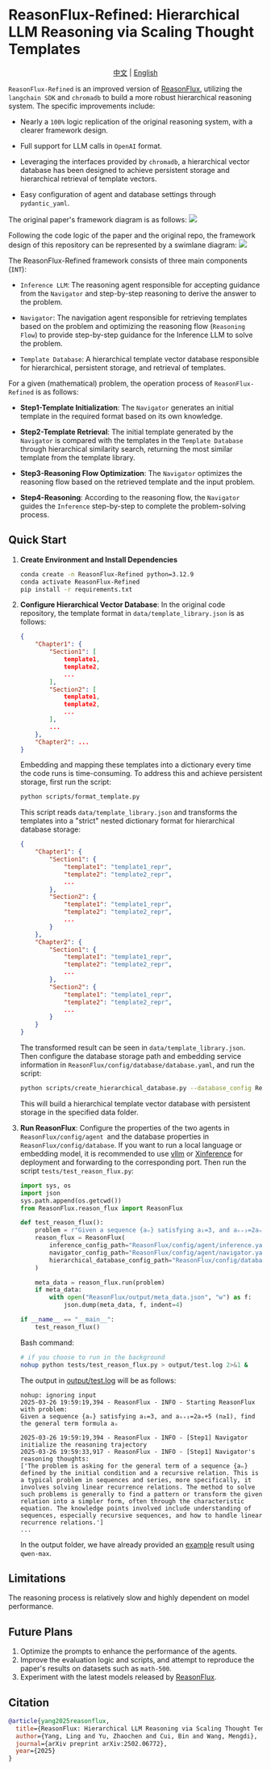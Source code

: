 # ReasonFlux-Refined: Hierarchical LLM Reasoning via Scaling Thought Templates
<center>
<a href="./README_ZH.md">中文</a> |
<a href="./README.md">English</a>
</center>

`ReasonFlux-Refined` is an improved version of [ReasonFlux](https://github.com/Gen-Verse/ReasonFlux/tree/main), utilizing the `langchain SDK` and `chromadb` to build a more robust hierarchical reasoning system. The specific improvements include:

+ Nearly a `100%` logic replication of the original reasoning system, with a clearer framework design.

+ Full support for LLM calls in `OpenAI` format.

+ Leveraging the interfaces provided by `chromadb`, a hierarchical vector database has been designed to achieve persistent storage and hierarchical retrieval of template vectors.

+ Easy configuration of agent and database settings through `pydantic_yaml`.

The original paper's framework diagram is as follows:
![](./asset/InferenceSystem.png)

Following the code logic of the paper and the original repo, the framework design of this repository can be represented by a swimlane diagram:
![](./asset/ReasonFluxRefined.png)

The ReasonFlux-Refined framework consists of three main components (`INT`):

+ `Inference LLM`: The reasoning agent responsible for accepting guidance from the `Navigator` and step-by-step reasoning to derive the answer to the problem.

+ `Navigator`: The navigation agent responsible for retrieving templates based on the problem and optimizing the reasoning flow (`Reasoning Flow`) to provide step-by-step guidance for the Inference LLM to solve the problem.

+ `Template Database`: A hierarchical template vector database responsible for hierarchical, persistent storage, and retrieval of templates.

For a given (mathematical) problem, the operation process of `ReasonFlux-Refined` is as follows:

+ **Step1-Template Initialization**: The `Navigator` generates an initial template in the required format based on its own knowledge.

+ **Step2-Template Retrieval**: The initial template generated by the `Navigator` is compared with the templates in the `Template Database` through hierarchical similarity search, returning the most similar template from the template library.

+ **Step3-Reasoning Flow Optimization**: The `Navigator` optimizes the reasoning flow based on the retrieved template and the input problem.

+ **Step4-Reasoning**: According to the reasoning flow, the `Navigator` guides the `Inference` step-by-step to complete the problem-solving process.

## Quick Start
1. **Create Environment and Install Dependencies**
    ```bash
    conda create -n ReasonFlux-Refined python=3.12.9
    conda activate ReasonFlux-Refined
    pip install -r requirements.txt
    ```

2. **Configure Hierarchical Vector Database**: In the original code repository, the template format in `data/template_library.json` is as follows:
    ```json
    {
        "Chapter1": {
            "Section1": [
                template1,
                template2,
                ...
            ],
            "Section2": [
                template1,
                template2,
                ...
            ],
            ...
        },
        "Chapter2": ...
    }
    ```
    Embedding and mapping these templates into a dictionary every time the code runs is time-consuming.
    To address this and achieve persistent storage, first run the script:

    ```bash
    python scripts/format_template.py
    ```

    This script reads `data/template_library.json` and transforms the templates into a "strict" nested dictionary format for hierarchical database storage:
    ```json
    {
        "Chapter1": {
            "Section1": {
                "template1": "template1_repr",
                "template2": "template2_repr",
                ...
            },
            "Section2": {
                "template1": "template1_repr",
                "template2": "template2_repr",
                ...
            }
        },
        "Chapter2": {
            "Section1": {
                "template1": "template1_repr",
                "template2": "template2_repr",
                ...
            },
            "Section2": {
                "template1": "template1_repr",
                "template2": "template2_repr",
                ...
            }
        }
    }
    ```
    The transformed result can be seen in `data/template_library.json`.
    Then configure the database storage path and embedding service information in `ReasonFlux/config/database/database.yaml`, and run the script:
    ```bash
    python scripts/create_hierarchical_database.py --database_config ReasonFlux/config/database/database.yaml --template_file data/format_library.json
    ```

    This will build a hierarchical template vector database with persistent storage in the specified data folder.

3. **Run ReasonFlux**: Configure the properties of the two agents in `ReasonFlux/config/agent `and the database properties in `ReasonFlux/config/database`. If you want to run a local language or embedding model, it is recommended to use [vllm](https://github.com/vllm-project/vllm) or [Xinference](https://github.com/Nymbo/xinference) for deployment and forwarding to the corresponding port. Then run the script `tests/test_reason_flux.py`:
    ```python
    import sys, os
    import json
    sys.path.append(os.getcwd())
    from ReasonFlux.reason_flux import ReasonFlux

    def test_reason_flux():
        problem = r"Given a sequence {aₙ} satisfying a₁=3, and aₙ₊₁=2aₙ+5 (n≥1), find the general term formula aₙ"
        reason_flux = ReasonFlux(
            inference_config_path="ReasonFlux/config/agent/inference.yaml",
            navigator_config_path="ReasonFlux/config/agent/navigator.yaml",
            hierarchical_database_config_path="ReasonFlux/config/database/database.yaml"
        )

        meta_data = reason_flux.run(problem)
        if meta_data:
            with open("ReasonFlux/output/meta_data.json", "w") as f:
                json.dump(meta_data, f, indent=4)

    if __name__ == "__main__":
        test_reason_flux()
    ```

    Bash command:
    ```bash
    # if you choose to run in the background
    nohup python tests/test_reason_flux.py > output/test.log 2>&1 &
    ```

    The output in [output/test.log](./output/test.log) will be as follows:
    ```log
    nohup: ignoring input
    2025-03-26 19:59:19,394 - ReasonFlux - INFO - Starting ReasonFlux with problem: 
    Given a sequence {aₙ} satisfying a₁=3, and aₙ₊₁=2aₙ+5 (n≥1), find the general term formula aₙ

    2025-03-26 19:59:19,394 - ReasonFlux - INFO - [Step1] Navigator initialize the reasoning trajectory
    2025-03-26 19:59:33,917 - ReasonFlux - INFO - [Step1] Navigator's reasoning thoughts: 
    ['The problem is asking for the general term of a sequence {aₙ} defined by the initial condition and a recursive relation. This is a typical problem in sequences and series, more specifically, it involves solving linear recurrence relations. The method to solve such problems is generally to find a pattern or transform the given relation into a simpler form, often through the characteristic equation. The knowledge points involved include understanding of sequences, especially recursive sequences, and how to handle linear recurrence relations.']
    ...
    ```

    In the output folder, we have already provided an [example](./output/meta_data.json) result using `qwen-max`.

## Limitations
The reasoning process is relatively slow and highly dependent on model performance.

## Future Plans
1. Optimize the prompts to enhance the performance of the agents.
2. Improve the evaluation logic and scripts, and attempt to reproduce the paper's results on datasets such as `math-500`.
3. Experiment with the latest models released by [ReasonFlux](https://github.com/Gen-Verse/ReasonFlux).

## Citation
```bibtex
@article{yang2025reasonflux,
  title={ReasonFlux: Hierarchical LLM Reasoning via Scaling Thought Templates},
  author={Yang, Ling and Yu, Zhaochen and Cui, Bin and Wang, Mengdi},
  journal={arXiv preprint arXiv:2502.06772},
  year={2025}
}
```